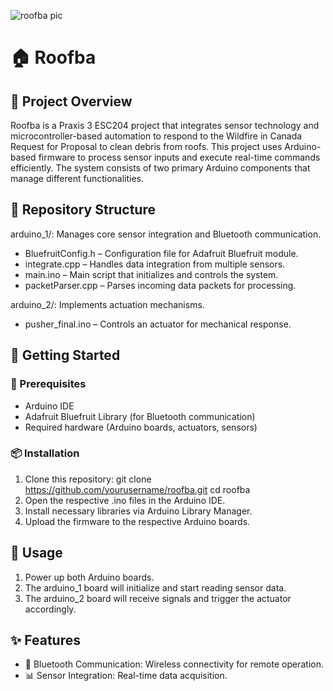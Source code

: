 ![roofba pic](https://github.com/user-attachments/assets/6b7565b8-8714-43d5-acf4-9a044380adce)

# 🏠 Roofba

## 📖 Project Overview
Roofba is a Praxis 3 ESC204 project that integrates sensor technology and microcontroller-based automation to respond to the Wildfire in Canada Request for Proposal to clean debris from roofs. This project uses Arduino-based firmware to process sensor inputs and execute real-time commands efficiently. The system consists of two primary Arduino components that manage different functionalities.

## 📁 Repository Structure
arduino_1/: Manages core sensor integration and Bluetooth communication.
- BluefruitConfig.h – Configuration file for Adafruit Bluefruit module.
- integrate.cpp – Handles data integration from multiple sensors.
- main.ino – Main script that initializes and controls the system.
- packetParser.cpp – Parses incoming data packets for processing.

arduino_2/: Implements actuation mechanisms.
- pusher_final.ino – Controls an actuator for mechanical response.

## 🚀 Getting Started
### 🔧 Prerequisites
- Arduino IDE
- Adafruit Bluefruit Library (for Bluetooth communication)
- Required hardware (Arduino boards, actuators, sensors)

### 📦 Installation
1. Clone this repository:
    git clone https://github.com/yourusername/roofba.git
    cd roofba
2. Open the respective .ino files in the Arduino IDE.
3. Install necessary libraries via Arduino Library Manager.
4. Upload the firmware to the respective Arduino boards.

## 🔌 Usage
1. Power up both Arduino boards.
2. The arduino_1 board will initialize and start reading sensor data.
3. The arduino_2 board will receive signals and trigger the actuator accordingly.

## ✨ Features
- 📡 Bluetooth Communication: Wireless connectivity for remote operation.
- 📊 Sensor Integration: Real-time data acquisition.
